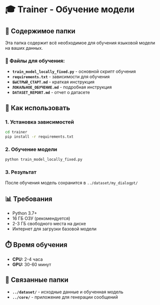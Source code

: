 # 🎓 Trainer - Обучение модели

## 📁 Содержимое папки

Эта папка содержит всё необходимое для обучения языковой модели на ваших данных.

### 🔧 Файлы для обучения:

- **`train_model_locally_fixed.py`** - основной скрипт обучения
- **`requirements.txt`** - зависимости для обучения
- **`БЫСТРЫЙ_СТАРТ.md`** - краткая инструкция
- **`ЛОКАЛЬНОЕ_ОБУЧЕНИЕ.md`** - подробная инструкция
- **`DATASET_REPORT.md`** - отчет о датасете

## 🚀 Как использовать

### 1. Установка зависимостей
```bash
cd trainer
pip install -r requirements.txt
```

### 2. Обучение модели
```bash
python train_model_locally_fixed.py
```

### 3. Результат
После обучения модель сохранится в `../dataset/my_dialogpt/`

## 📊 Требования

- Python 3.7+
- 16 ГБ ОЗУ (рекомендуется)
- 2-3 ГБ свободного места на диске
- Интернет для загрузки базовой модели

## ⏱️ Время обучения

- **CPU:** 2-4 часа
- **GPU:** 30-60 минут

## 🔗 Связанные папки

- **`../dataset/`** - исходные данные и обученная модель
- **`../core/`** - приложение для генерации сообщений 